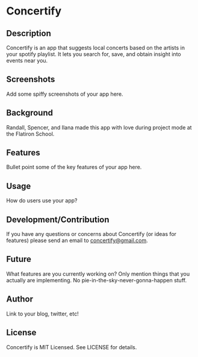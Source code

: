 # Concertify

## Description

Concertify is an app that suggests local concerts based on the artists in your spotify playlist. It lets you search for, save, and obtain insight into events near you.

## Screenshots

Add some spiffy screenshots of your app here.

## Background

Randall, Spencer, and Ilana made this app with love during project mode at the Flatiron School.

## Features

Bullet point some of the key features of your app here.

## Usage

How do users use your app?

## Development/Contribution

If you have any questions or concerns about Concertify (or ideas for features) please send an email to concertify@gmail.com.

## Future

What features are you currently working on? Only mention things that you
actually are implementing. No pie-in-the-sky-never-gonna-happen stuff.

## Author

Link to your blog, twitter, etc!

## License

Concertify is MIT Licensed. See LICENSE for details.

